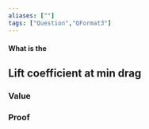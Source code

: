 ```yaml
---
aliases: [""]
tags: ["Question","QFormat3"]
---
```


#### What is the
## Lift coefficient at min drag
### Value


### Proof


